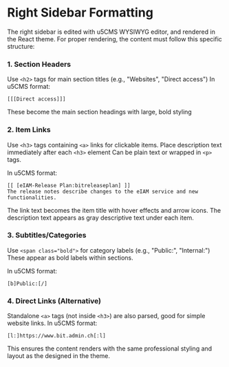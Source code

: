 # Right Sidebar Formatting

The right sidebar is edited with u5CMS WYSIWYG editor, and rendered in the React theme. For proper rendering, the content must follow this specific structure:

### 1. Section Headers
Use `<h2>` tags for main section titles (e.g., "Websites", "Direct access")
In u5CMS format:
```
[[[Direct access]]]
```
These become the main section headings with large, bold styling
### 2. Item Links
Use `<h3>` tags containing `<a>` links for clickable items. Place description text immediately after each `<h3>` element
Can be plain text or wrapped in `<p>` tags.

In u5CMS format:
```
[[ [eIAM-Release Plan:bitreleaseplan] ]]
The release notes describe changes to the eIAM service and new functionalities.
```
The link text becomes the item title with hover effects and arrow icons. The description text appears as gray descriptive text under each item.
### 3. Subtitles/Categories
Use `<span class="bold">` for category labels (e.g., "Public:", "Internal:")
These appear as bold labels within sections.

In u5CMS format:
```
[b]Public:[/]
```
### 4. Direct Links (Alternative)
Standalone `<a>` tags (not inside `<h3>`) are also parsed, good for simple website links.
In u5CMS format:
```
[l:]https://www.bit.admin.ch[:l]
```


This ensures the content renders with the same professional styling and layout as the designed in the theme.